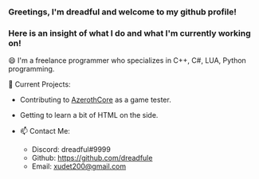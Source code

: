 ### Greetings, I'm dreadful and welcome to my github profile!

### Here is an insight of what I do and what I'm currently working on!

😄 I'm a freelance programmer who specializes in C++, C#, LUA, Python programming.

💬 Current Projects:
- Contributing to [AzerothCore](https://github.com/azerothcore) as a game tester.
- Getting to learn a bit of HTML on the side.

- 📫 Contact Me:
    - Discord: dreadful#9999
    - Github: https://github.com/dreadfule
    - Email: xudet200@gmail.com

<!--
**dreadfule/dreadfule** is a ✨ _special_ ✨ repository because its `README.md` (this file) appears on your GitHub profile.

Here are some ideas to get you started:

- 🔭 I’m currently working on ...
- 🌱 I’m currently learning ...
- 👯 I’m looking to collaborate on ...
- 🤔 I’m looking for help with ...
- 💬 Ask me about ...
- 📫 How to reach me: ...
- 😄 Pronouns: ...
- ⚡ Fun fact: ...
-->
